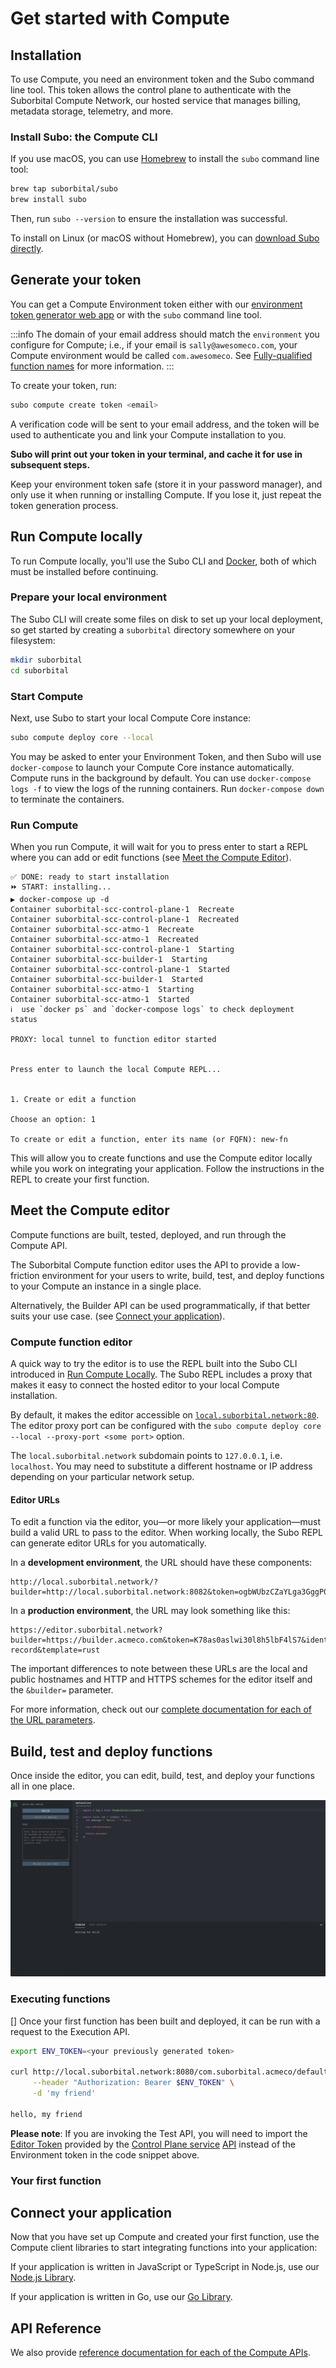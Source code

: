# Get started with Compute

## Installation

To use Compute, you need an environment token and the Subo command line 
tool. This token allows the control plane to authenticate with the Suborbital Compute Network, our hosted service that manages billing, metadata storage, telemetry, and more.

### Install Subo: the Compute CLI

If you use macOS, you can use [Homebrew](https://brew.sh) to install the `subo` command line tool:

```bash
brew tap suborbital/subo
brew install subo
```

Then, run `subo --version` to ensure the installation was successful. 

To install on Linux (or macOS without Homebrew), you can [download Subo directly](https://github.com/suborbital/subo/releases).

## Generate your token
You can get a Compute Environment token either with our [environment token generator web app](https://suborbital.network/) or with the `subo` command line tool.

:::info
The domain of your email address should match the `environment` you 
configure for Compute; i.e., if your email is `sally@awesomeco.com`, your 
Compute environment would be called `com.awesomeco`. See [Fully-qualified 
function names](/concepts/fully-qualified-function-names.md) for more 
information.
:::

To create your token, run:

```bash
subo compute create token <email>
```

A verification code will be sent to your email address, and the token will be 
used to authenticate you and link your Compute installation to you.

**Subo will print out your token in your terminal, and cache it for use in 
subsequent steps.**

Keep your environment token safe (store it in your password manager), and 
only use it when running or installing Compute. If you lose it, just repeat 
the token generation process.


## Run Compute locally

To run Compute locally, you'll use the Subo CLI and [Docker](https://docs.docker.com), both of which must be installed before continuing.

### Prepare your local environment

The Subo CLI will create some files on disk to set up your local deployment, so get started by creating a `suborbital` directory somewhere on your filesystem:

```bash
mkdir suborbital
cd suborbital
```

### Start Compute

Next, use Subo to start your local Compute Core instance:

```bash
subo compute deploy core --local
```

You may be asked to enter your Environment Token, and then Subo will use `docker-compose` to launch your Compute Core instance automatically. Compute runs in the background by default. You can use `docker-compose logs -f` to view the logs of the running containers. Run `docker-compose down` to terminate the containers.

### Run Compute
When you run Compute, it will wait for you to press enter to start a REPL 
where you can add or edit functions (see [Meet the Compute Editor](get-started#meet-the-compute-editor)).

```
✅ DONE: ready to start installation
⏩ START: installing...
▶️ docker-compose up -d
Container suborbital-scc-control-plane-1  Recreate
Container suborbital-scc-control-plane-1  Recreated
Container suborbital-scc-atmo-1  Recreate
Container suborbital-scc-atmo-1  Recreated
Container suborbital-scc-control-plane-1  Starting
Container suborbital-scc-builder-1  Starting
Container suborbital-scc-control-plane-1  Started
Container suborbital-scc-builder-1  Started
Container suborbital-scc-atmo-1  Starting
Container suborbital-scc-atmo-1  Started
ℹ️  use `docker ps` and `docker-compose logs` to check deployment status

PROXY: local tunnel to function editor started


Press enter to launch the local Compute REPL...


1. Create or edit a function

Choose an option: 1

To create or edit a function, enter its name (or FQFN): new-fn
```

This will allow you to create functions and use the Compute editor locally 
while you work on integrating your application. Follow the instructions in the REPL to create your first function.

## Meet the Compute editor

Compute functions are built, tested, deployed, and run through the Compute API.

The Suborbital Compute function editor uses the API to provide a low-friction environment for your users to write, build, test, and deploy functions to your Compute an instance in a single place.

Alternatively, the Builder API can be used programmatically, if that better 
suits your use case. (see [Connect your application](/get-started#connect-your-application)).

### Compute function editor
A quick way to try the editor is to use the REPL built into the Subo CLI 
introduced in [Run Compute Locally](get-started#run-compute-locally). The 
Subo REPL includes a proxy that makes it easy to connect the hosted editor to your local Compute installation.

By default, it makes the editor accessible on [`local.suborbital.network:80`](http://local.suborbital.network:80/). The editor proxy port can be configured with the `subo compute deploy core --local --proxy-port <some port>` option. 

The `local.suborbital.network` subdomain points to `127.0.0.1`, i.e. `localhost`. You may need to substitute a different hostname or IP address depending on your particular network setup.


#### Editor URLs

To edit a function via the editor, you—or more likely your application—must build a valid URL to pass to the editor. When working locally, the Subo REPL can generate editor URLs for you automatically.

In a **development environment**, the URL should have these components:

```
http://local.suborbital.network/?builder=http://local.suborbital.network:8082&token=ogbWUbzCZaYLga3GggP0cxht&ident=com.suborbital.acmeco&namespace=default&fn=foobar
```

In a **production environment**, the URL may look something like this:

```
https://editor.suborbital.network?builder=https://builder.acmeco.com&token=K78as0aslwi30l8h5lbF4lS7&ident=com.suborbital.customer&fn=add-record&template=rust   
```

The important differences to note between these URLs are the local and public hostnames and HTTP and HTTPS schemes for the editor itself and the `&builder=` parameter.

For more information, check out our [complete documentation for each of the URL parameters](./integrate-the-function-editor/code-editor.md#configuration).

## Build, test and deploy functions

Once inside the editor, you can edit, build, test, and deploy your functions all in one place.

![Editor displaying a "Hello" function](../assets/editor-screen.png)

### Executing functions
[]
Once your first function has been built and deployed, it can be run with a request to the Execution API. 

```bash
export ENV_TOKEN=<your previously generated token>

curl http://local.suborbital.network:8080/com.suborbital.acmeco/default/hello/v1.0.0 \
     --header "Authorization: Bearer $ENV_TOKEN" \
     -d 'my friend'

hello, my friend
```
**Please note**: If you are invoking the Test API, you will need to import the [Editor Token](https://docs.suborbital.dev/integrate-the-function-editor/code-editor#editor-token) provided by the [Control Plane service](https://docs.suborbital.dev/concepts/data-plane-vs-control-plane#control-plane) [API](https://suborbital-compute.readme.io/reference/api-reference) instead of the Environment token in the code snippet above.

### Your first function

## Connect your application

Now that you have set up Compute and created your first function, use the Compute client libraries to start integrating functions into your application:

If your application is written in JavaScript or TypeScript in Node.js, use our [Node.js Library](./client-libraries/nodejs.md). 

If your application is written in Go, use our [Go Library](./client-libraries/golang.md). 

## API Reference
We also provide [reference documentation for each of the Compute APIs](https://suborbital-compute.readme.io/reference/api-reference).
